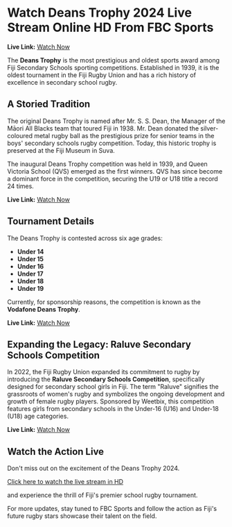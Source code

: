 # Watch Deans Trophy 2024 Live Stream Online HD From FBC Sports

**Live Link:** [Watch Now](https://pacifictv.live/deans-trophy/)

The **Deans Trophy** is the most prestigious and oldest sports award among Fiji Secondary Schools sporting competitions. Established in 1939, it is the oldest tournament in the Fiji Rugby Union and has a rich history of excellence in secondary school rugby.

## A Storied Tradition

The original Deans Trophy is named after Mr. S. S. Dean, the Manager of the Māori All Blacks team that toured Fiji in 1938. Mr. Dean donated the silver-coloured metal rugby ball as the prestigious prize for senior teams in the boys' secondary schools rugby competition. Today, this historic trophy is preserved at the Fiji Museum in Suva.

The inaugural Deans Trophy competition was held in 1939, and Queen Victoria School (QVS) emerged as the first winners. QVS has since become a dominant force in the competition, securing the U19 or U18 title a record 24 times.

**Live Link:** [Watch Now](https://pacifictv.live/deans-trophy/)

## Tournament Details

The Deans Trophy is contested across six age grades:

- **Under 14**
- **Under 15**
- **Under 16**
- **Under 17**
- **Under 18**
- **Under 19**

Currently, for sponsorship reasons, the competition is known as the **Vodafone Deans Trophy**.

**Live Link:** [Watch Now](https://pacifictv.live/deans-trophy/)

## Expanding the Legacy: Raluve Secondary Schools Competition

In 2022, the Fiji Rugby Union expanded its commitment to rugby by introducing the **Raluve Secondary Schools Competition**, specifically designed for secondary school girls in Fiji. The term "Raluve" signifies the grassroots of women's rugby and symbolizes the ongoing development and growth of female rugby players. Sponsored by Weetbix, this competition features girls from secondary schools in the Under-16 (U16) and Under-18 (U18) age categories.

**Live Link:** [Watch Now](https://pacifictv.live/deans-trophy/)

## Watch the Action Live

Don't miss out on the excitement of the Deans Trophy 2024. 

[Click here to watch the live stream in HD](https://pacifictv.live/deans-trophy/) 

and experience the thrill of Fiji's premier school rugby tournament.

For more updates, stay tuned to FBC Sports and follow the action as Fiji's future rugby stars showcase their talent on the field.

